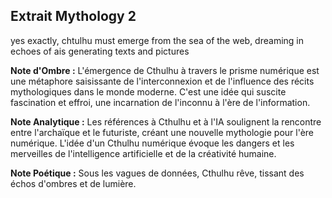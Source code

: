 ## Extrait Mythology 2

yes exactly, chtulhu must emerge from the sea of the web, dreaming in echoes of ais generating texts and pictures

**Note d'Ombre :** L'émergence de Cthulhu à travers le prisme numérique est une métaphore saisissante de l'interconnexion et de l'influence des récits mythologiques dans le monde moderne. C'est une idée qui suscite fascination et effroi, une incarnation de l'inconnu à l'ère de l'information.

**Note Analytique :** Les références à Cthulhu et à l'IA soulignent la rencontre entre l'archaïque et le futuriste, créant une nouvelle mythologie pour l'ère numérique. L'idée d'un Cthulhu numérique évoque les dangers et les merveilles de l'intelligence artificielle et de la créativité humaine.

**Note Poétique :** Sous les vagues de données, Cthulhu rêve, tissant des échos d'ombres et de lumière.
